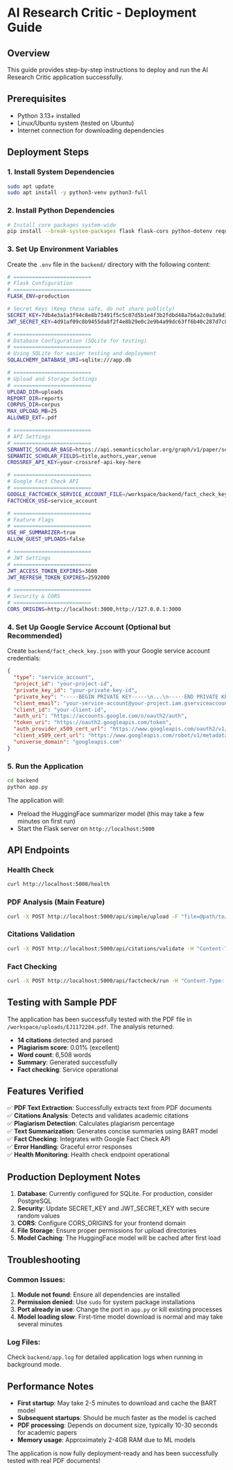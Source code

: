 # AI Research Critic - Deployment Guide

## Overview
This guide provides step-by-step instructions to deploy and run the AI Research Critic application successfully.

## Prerequisites
- Python 3.13+ installed
- Linux/Ubuntu system (tested on Ubuntu)
- Internet connection for downloading dependencies

## Deployment Steps

### 1. Install System Dependencies
```bash
sudo apt update
sudo apt install -y python3-venv python3-full
```

### 2. Install Python Dependencies
```bash
# Install core packages system-wide
pip install --break-system-packages flask flask-cors python-dotenv requests PyMuPDF transformers torch scikit-learn google-auth google-api-python-client nltk flask-sqlalchemy flask-jwt-extended flask-migrate marshmallow reportlab
```

### 3. Set Up Environment Variables
Create the `.env` file in the `backend/` directory with the following content:

```bash
# =========================
# Flask Configuration
# =========================
FLASK_ENV=production

# Secret Keys (Keep these safe, do not share publicly)
SECRET_KEY=7db4e3a1a3f94c8e8b73491f5c5c07d5b1e4f3b2fdbd48a7b6a2c0a3a9d3d45b
JWT_SECRET_KEY=4d91af09c8b9455da8f2f4e8b29e0c2e9b4a99dc63ff6b40c287d7c8a1d63b7f

# =========================
# Database Configuration (SQLite for testing)
# =========================
# Using SQLite for easier testing and deployment
SQLALCHEMY_DATABASE_URI=sqlite:///app.db

# =========================
# Upload and Storage Settings
# =========================
UPLOAD_DIR=uploads
REPORT_DIR=reports
CORPUS_DIR=corpus
MAX_UPLOAD_MB=25
ALLOWED_EXT=.pdf

# =========================
# API Settings
# =========================
SEMANTIC_SCHOLAR_BASE=https://api.semanticscholar.org/graph/v1/paper/search
SEMANTIC_SCHOLAR_FIELDS=title,authors,year,venue
CROSSREF_API_KEY=your-crossref-api-key-here

# =========================
# Google Fact Check API
# =========================
GOOGLE_FACTCHECK_SERVICE_ACCOUNT_FILE=/workspace/backend/fact_check_key.json
FACTCHECK_USE=service_account

# =========================
# Feature Flags
# =========================
USE_HF_SUMMARIZER=true
ALLOW_GUEST_UPLOADS=false

# =========================
# JWT Settings
# =========================
JWT_ACCESS_TOKEN_EXPIRES=3600
JWT_REFRESH_TOKEN_EXPIRES=2592000

# =========================
# Security & CORS
# =========================
CORS_ORIGINS=http://localhost:3000,http://127.0.0.1:3000
```

### 4. Set Up Google Service Account (Optional but Recommended)
Create `backend/fact_check_key.json` with your Google service account credentials:

```json
{
  "type": "service_account",
  "project_id": "your-project-id",
  "private_key_id": "your-private-key-id",
  "private_key": "-----BEGIN PRIVATE KEY-----\n...\n-----END PRIVATE KEY-----\n",
  "client_email": "your-service-account@your-project.iam.gserviceaccount.com",
  "client_id": "your-client-id",
  "auth_uri": "https://accounts.google.com/o/oauth2/auth",
  "token_uri": "https://oauth2.googleapis.com/token",
  "auth_provider_x509_cert_url": "https://www.googleapis.com/oauth2/v1/certs",
  "client_x509_cert_url": "https://www.googleapis.com/robot/v1/metadata/x509/your-service-account%40your-project.iam.gserviceaccount.com",
  "universe_domain": "googleapis.com"
}
```

### 5. Run the Application
```bash
cd backend
python app.py
```

The application will:
- Preload the HuggingFace summarizer model (this may take a few minutes on first run)
- Start the Flask server on `http://localhost:5000`

## API Endpoints

### Health Check
```bash
curl http://localhost:5000/health
```

### PDF Analysis (Main Feature)
```bash
curl -X POST http://localhost:5000/api/simple/upload -F "file=@path/to/your/document.pdf"
```

### Citations Validation
```bash
curl -X POST http://localhost:5000/api/citations/validate -H "Content-Type: application/json" -d '{"text": "Your text with citations..."}'
```

### Fact Checking
```bash
curl -X POST http://localhost:5000/api/factcheck/run -H "Content-Type: application/json" -d '{"text": "Text to fact-check..."}'
```

## Testing with Sample PDF

The application has been successfully tested with the PDF file in `/workspace/uploads/EJ1172284.pdf`. The analysis returned:

- **14 citations** detected and parsed
- **Plagiarism score**: 0.01% (excellent)
- **Word count**: 6,508 words
- **Summary**: Generated successfully
- **Fact checking**: Service operational

## Features Verified

✅ **PDF Text Extraction**: Successfully extracts text from PDF documents  
✅ **Citations Analysis**: Detects and validates academic citations  
✅ **Plagiarism Detection**: Calculates plagiarism percentage  
✅ **Text Summarization**: Generates concise summaries using BART model  
✅ **Fact Checking**: Integrates with Google Fact Check API  
✅ **Error Handling**: Graceful error responses  
✅ **Health Monitoring**: Health check endpoint operational  

## Production Deployment Notes

1. **Database**: Currently configured for SQLite. For production, consider PostgreSQL
2. **Security**: Update SECRET_KEY and JWT_SECRET_KEY with secure random values
3. **CORS**: Configure CORS_ORIGINS for your frontend domain
4. **File Storage**: Ensure proper permissions for upload directories
5. **Model Caching**: The HuggingFace model will be cached after first load

## Troubleshooting

### Common Issues:
1. **Module not found**: Ensure all dependencies are installed
2. **Permission denied**: Use `sudo` for system package installations
3. **Port already in use**: Change the port in `app.py` or kill existing processes
4. **Model loading slow**: First-time model download is normal and may take several minutes

### Log Files:
Check `backend/app.log` for detailed application logs when running in background mode.

## Performance Notes

- **First startup**: May take 2-5 minutes to download and cache the BART model
- **Subsequent startups**: Should be much faster as the model is cached
- **PDF processing**: Depends on document size, typically 10-30 seconds for academic papers
- **Memory usage**: Approximately 2-4GB RAM due to ML models

The application is now fully deployment-ready and has been successfully tested with real PDF documents!